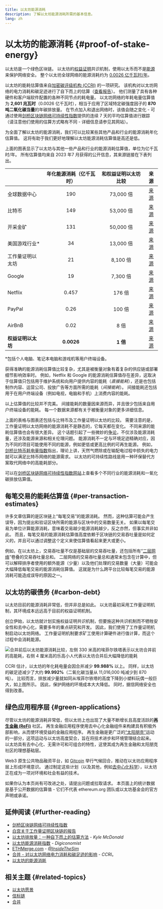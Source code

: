 ```yaml
---
title: 以太坊能源消耗
description: 了解以太坊能源消耗所需的基本信息。
lang: zh
---
```


# 以太坊的能源消耗 {#proof-of-stake-energy}

以太坊是一个绿色区块链。 以太坊的[权益证明](/developers/docs/consensus-mechanisms/pos)共识机制，使用以太币而不是[能源](/developers/docs/consensus-mechanisms/pow)来保护网络安全。 整个以太坊全球网络的能源消耗约为 [0.0026 亿千瓦时/年](https://carbon-ratings.com/eth-report-2022)。

以太坊的能耗估算值来自[加密碳评级机构 (CCRI)](https://carbon-ratings.com) 的一项研究。 该机构对以太坊网络的电力消耗和碳足迹进行了自下而上的估算（[查看报告](https://carbon-ratings.com/eth-report-2022)）。 他们测量了具有各种硬件和客户端软件配置的各种不同节点的耗电量。 以太坊网络的年耗电量估算值为 **2,601 兆瓦时**（0.0026 亿千瓦时），相当于应用了区域特定碳强度因子的 **870 吨二氧化碳当量**的年碳排放量。 在节点加入和退出网络时，该值会随之变化 - 可通过使用[剑桥区块链网络可持续性指数](https://ccaf.io/cbnsi/ethereum)提供的连续 7 天的平均估算值进行跟踪（请注意他们使用的估算方式略有不同 - 详细信息请参见其网站）。

为全面了解以太坊的能源消耗，我们可以比较某些其他产品和行业的能源消耗年化估算值。 这将有助于我们更好地理解以太坊能源消耗估算值是高还是低。

<EnergyConsumptionChart />

上面的图表显示了以太坊与其他一些产品和行业的能源消耗估算值，单位为亿千瓦时/年。 所有估算值均来自 2023 年7 月获得的公开信息，其来源链接在下表列出。

|             | 年化能源消耗（亿千瓦时） | 和权益证明以太坊比较 |                                                                                      来源                                                                                       |
|:----------- |:------------:|:----------:|:-----------------------------------------------------------------------------------------------------------------------------------------------------------------------------:|
| 全球数据中心      |     190      |  73,000 倍  |                                    [来源](https://www.iea.org/commentaries/data-centres-and-energy-from-global-headlines-to-local-headaches)                                    |
| 比特币         |     149      |  53,000 倍  |                                                                 [来源](https://ccaf.io/cbnsi/cbeci/comparisons)                                                                 |
| 开采金矿        |     131      |  50,000 倍  |                                                                 [来源](https://ccaf.io/cbnsi/cbeci/comparisons)                                                                 |
| 美国游戏行业\*  |      34      |  13,000 倍  |                 [来源](https://www.researchgate.net/publication/336909520_Toward_Greener_Gaming_Estimating_National_Energy_Use_and_Energy_Efficiency_Potential)                 |
| 工作量证明以太坊    |      21      |  8,100 倍   |                                                                    [来源](https://ccaf.io/cbnsi/ethereum/1)                                                                     |
| Google      |      19      |  7,300 倍   |                                           [来源](https://www.gstatic.com/gumdrop/sustainability/google-2022-environmental-report.pdf)                                           |
| Netflix     |    0.457     |   176 倍    | [来源](https://assets.ctfassets.net/4cd45et68cgf/7B2bKCqkXDfHLadrjrNWD8/e44583e5b288bdf61e8bf3d7f8562884/2021_US_EN_Netflix_EnvironmentalSocialGovernanceReport-2021_Final.pdf) |
| PayPal      |     0.26     |   100 倍    |                                  [来源](https://s202.q4cdn.com/805890769/files/doc_downloads/global-impact/CDP_Climate_Change_PayPal-(1).pdf)                                   |
| AirBnB      |     0.02     |    8 倍     |                               [来源](https://s26.q4cdn.com/656283129/files/doc_downloads/governance_doc_updated/Airbnb-ESG-Factsheet-(Final).pdf)                               |
| **权益证明以太坊** |  **0.0026**  |  **1 倍**   |                                                               [来源](https://carbon-ratings.com/eth-report-2022)                                                                |

\*包括个人电脑、笔记本电脑和游戏机等用户终端设备。

获得准确的能源消耗估算值比较复杂，尤其是被衡量对象有着复杂的供应链或部署细节影响效率时。 例如，Netflix 和 Google 的能源消耗估算值存在差异，这取决于估算值只包括用于维护系统和向用户提供内容的能耗（_直接能耗_），还是也包括制作内容、运营公司、投放广告等方面所需的能耗（_间接能耗_）。 间接能耗还包括用于在用户终端设备（例如电视，电脑和手机）上消费内容的能耗。

以上估算值的比较并不完美。 间接能耗的数量因来源而异，并且很少包括来自用户终端设备的能耗。 每一个数据来源都有关于被衡量对象的更多详细信息。

上面的表格与图表还包括与比特币及工作量证明以太坊的比较。 需要注意的是，工作量证明以太坊网络的能源消耗不是静态的，它每天都在变化。 不同来源的能耗估算值也会有很大差异。 这个话题引起了一些微妙的[争论](https://www.coindesk.com/business/2020/05/19/the-last-word-on-bitcoins-energy-consumption/)，不仅涉及能源消耗量，还涉及能源来源和相关伦理问题。 能源消耗不一定与环境足迹精确对应，因为不同的项目可能使用不同的能源，例如更低或更高比例的可再生能源。 例如，[剑桥比特币耗电量指数](https://ccaf.io/cbnsi/cbeci/comparisons)指出，理论上讲，天然气燃除或在输配电过程中损失的电力就可以满足比特币网络的能源需求。 以太坊的可持续性路线是用一种环保替代方案取代网络中的高能耗部分。

可以在[剑桥区块链网络可持续性指数网站](https://ccaf.io/cbnsi/ethereum)上查看多个不同行业的能源消耗和一氧化碳排放估算值。

## 每笔交易的能耗估算值 {#per-transaction-estimates}

许多文章估算的是区块链上“每笔交易”的能源消耗。 然而，这种估算可能会产生误导，因为提出和验证区块所需的能源与区块中的交易数量无关。 如果以每笔交易为单位计算能源消耗，意味着交易越少能源消耗越少，反之亦然，但事实并非如此。 而且，每笔交易的能源消耗估算值高度依赖于区块链的交易吞吐量是如何定义的，并且可以通过调整这个定义来使估算值看起来更大或更小。

例如，在以太坊上，交易吞吐量不仅是基础层的交易吞吐量，还包括所有“[二层网络](/layer-2/)”卷叠的交易吞吐量总和。 二层网络的交易吞吐量总和通常未包含在计算中，但可以解释排序者使用的额外能源（少量）以及他们处理的交易数量（大量）可能会大幅降低每笔交易的能源消耗估算值。 这就是为什么跨平台比较每笔交易的能源消耗可能造成误导的原因之一。

## 以太坊的碳债务 {#carbon-debt}

以太坊目前的能源消耗非常低，但并非总是如此。 以太坊最初采用工作量证明机制，其环境成本远远高于目前的权益证明机制。

创立伊始，以太坊就计划实施权益证明共识机制，但要施这种共识机制而不牺牲安全性和去中心化，需要多年的重点研究和开发。 因此，我们使用了工作量证明机制启动以太坊网络。 工作量证明机制要求矿工使用计算硬件进行值计算，而这个过程中会消耗能源。

![合并前后以太坊能源消耗比较，左侧 330 米高的埃菲尔铁塔表示以太坊合并前的高能耗，右侧 4 厘米高的乐高小人代表以太坊合并后大幅降低的能耗](energy_consumption_pre_post_merge.png)

CCRI 估计，以太坊的年化耗电量会因合并减少 **99.988%** 以上。 同样，以太坊的碳足迹减少了大约 **99.992%**（二氧化碳当量从 11,016,000 吨减少到 870 吨）。 比较而言，排放减少量就如同从埃菲尔铁塔的高度下降到小塑料玩偶一般巨大，如上图所示。 因此，保护网络的环境成本大大降低。 同时，据信网络安全也得到改善。

## 绿色应用程序层 {#green-applications}

尽管以太坊的能源消耗非常低，但以太坊上也出现了大量不断增长且高度活跃的[**再生金融 (ReFi)**](/refi/) 社区。 再生金融应用程序使用去中心化金融组件来构建具有积极外部影响，从而使环境受益的金融应用程序。 再生金融是更广泛的[“太阳朋克”](https://en.wikipedia.org/wiki/Solarpunk)运动的一部分，这项运动与以太坊高度契合，旨在将技术进步和环境管理结合起来。 以太坊具有去中心化、无需许可和可组合的特性，这使其成为再生金融和太阳朋克社区的理想基础层。

Web3 原生公共物品融资平台，如 [Gitcoin](https://gitcoin.co) 举行气候回合，推动在以太坊应用程序层上形成环境意识。 通过制定这些计划（以及其他，例如[去中心化科学](/desci/)），以太坊正在成为一项对环境和社会有益的技术。

<Alert variant="update">
<Emoji text=":evergreen_tree:" className="text-4xl"/>
<AlertContent>
<AlertDescription>
  如果你认为本页尚有可改进之处，请提出问题或拉取请求。 本页面上的统计数据是基于公开数据的估算值 - 它们不代表 ethereum.org 团队或以太坊基金会的官方声明或承诺。
</AlertDescription>
</AlertContent>
</Alert>

## 延伸阅读 {#further-reading}

- [剑桥区块链网络可持续性指数](https://ccaf.io/cbnsi/ethereum)
- [白宫关于工作量证明区块链的报告](https://www.whitehouse.gov/wp-content/uploads/2022/09/09-2022-Crypto-Assets-and-Climate-Report.pdf)
- [以太坊排放量：一种自下而上的估算方法](https://kylemcdonald.github.io/ethereum-emissions/) - _Kyle McDonald_
- [以太坊能源消耗指数](https://digiconomist.net/ethereum-energy-consumption/) - _Digiconomist_
- [ETHMerge.com](https://ethmerge.com/) - _[@InsideTheSim](https://twitter.com/InsideTheSim)_
- [合并 - 对以太坊网络电力消耗和碳足迹的影响](https://carbon-ratings.com/eth-report-2022) - _CCRI_。
- [以太坊的能源消耗](https://mirror.xyz/jmcook.eth/ODpCLtO4Kq7SCVFbU4He8o8kXs418ZZDTj0lpYlZkR8)

## 相关主题 {#related-topics}

- [以太坊愿景](/roadmap/vision/)
- [信标链](/roadmap/beacon-chain)
- [合并](/roadmap/merge/)
